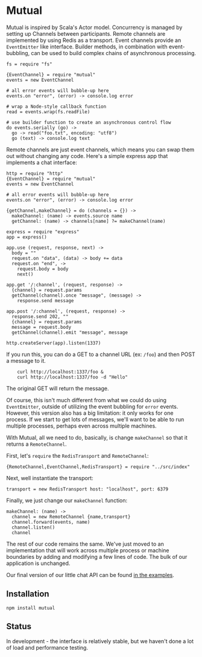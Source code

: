 # Mutual

Mutual is inspired by Scala's Actor model. Concurrency is managed by setting up Channels between participants. Remote channels are implemented by using Redis as a transport. Event channels provide an `EventEmitter` like interface. Builder methods, in combination with event-bubbling, can be used to build complex chains of asynchronous processing.

    fs = require "fs"
    
    {EventChannel} = require "mutual"
    events = new EventChannel
    
    # all error events will bubble-up here
    events.on "error", (error) -> console.log error
    
    # wrap a Node-style callback function
    read = events.wrap(fs.readFile)
    
    # use builder function to create an asynchronous control flow
    do events.serially (go) ->
      go -> read("foo.txt", encoding: "utf8")
      go (text) -> console.log text
      
Remote channels are just event channels, which means you can swap them out without changing any code. Here's a simple express app that implements a chat interface:

    http = require "http"
    {EventChannel} = require "mutual"
    events = new EventChannel

    # all error events will bubble-up here
    events.on "error", (error) -> console.log error

    {getChannel,makeChannel} = do (channels = {}) ->
      makeChannel: (name) -> events.source name
      getChannel: (name) -> channels[name] ?= makeChannel(name)

    express = require "express"
    app = express()

    app.use (request, response, next) -> 
      body = ""
      request.on "data", (data) -> body += data
      request.on "end", ->
        request.body = body
        next()

    app.get '/:channel', (request, response) ->
      {channel} = request.params
      getChannel(channel).once "message", (message) ->
        response.send message

    app.post '/:channel', (request, response) ->
      response.send 202, ""
      {channel} = request.params
      message = request.body
      getChannel(channel).emit "message", message

    http.createServer(app).listen(1337)
    
If you run this, you can do a GET to a channel URL (ex: `/foo`) and then POST a message to it.

        curl http://localhost:1337/foo &
        curl http://localhost:1337/foo -d "Hello"

The original GET will return the message.

Of course, this isn't much different from what we could do using `EventEmitter`, outside of utilizing the event bubbling for `error` events. However, this version also has a big limitation: it only works for one process. If we start to get lots of messages, we'll want to be able to run multiple processes, perhaps even across multiple machines.

With Mutual, all we need to do, basically, is change `makeChannel` so that it returns a `RemoteChannel`. 

First, let's `require` the `RedisTransport` and `RemoteChannel`:

    {RemoteChannel,EventChannel,RedisTransport} = require "../src/index"

Next, well instantiate the transport:

    transport = new RedisTransport host: "localhost", port: 6379
    
Finally, we just change our `makeChannel` function:

    makeChannel: (name) -> 
      channel = new RemoteChannel {name,transport}
      channel.forward(events, name)
      channel.listen()
      channel

The rest of our code remains the same. We've just moved to an implementation that will work across multiple process or machine boundaries by adding and modifying a few lines of code. The bulk of our application is unchanged.

Our final version of our little chat API can be found [in the examples][ex].

[ex]:https://github.com/dyoder/mutual/tree/master/examples

## Installation

    npm install mutual
    
## Status

In development - the interface is relatively stable, but we haven't done a lot of load and performance testing.
